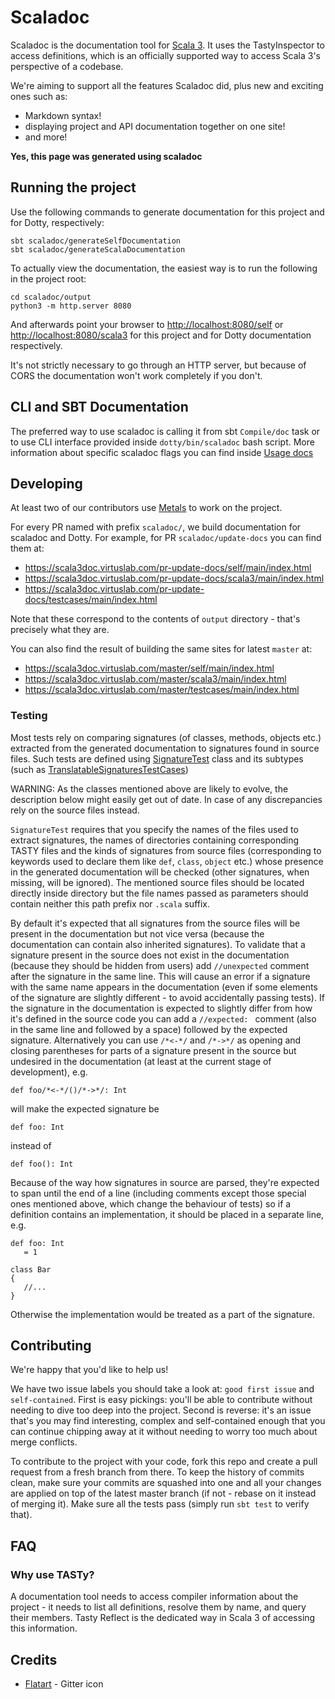 # Scaladoc

Scaladoc  is the documentation tool for
[Scala 3](https://github.com/lampepfl/dotty).
It uses the TastyInspector to access definitions,
which is an officially supported way to access Scala 3's perspective of a
codebase.

We're aiming to support all the features Scaladoc did, plus new and exciting ones such as:

- Markdown syntax!
- displaying project and API documentation together on one site!
- and more!

**Yes, this page was generated using scaladoc**

## Running the project

Use the following commands to generate documentation for this project and for Dotty, respectively:

```
sbt scaladoc/generateSelfDocumentation
sbt scaladoc/generateScalaDocumentation
```

To actually view the documentation, the easiest way is to run the following in the project root:

```
cd scaladoc/output
python3 -m http.server 8080
```

And afterwards point your browser to <http://localhost:8080/self> or
<http://localhost:8080/scala3> for this project and for Dotty documentation
respectively.

It's not strictly necessary to go through an HTTP server, but because of CORS
the documentation won't work completely if you don't.

## CLI and SBT Documentation

The preferred way to use scaladoc is calling it from sbt `Compile/doc` task or to use CLI interface provided inside `dotty/bin/scaladoc` bash script.
More information about specific scaladoc flags you can find inside [Usage docs](https://docs.scala-lang.org/scala3/guides/scaladoc/settings.html)

## Developing

At least two of our contributors use [Metals](https://scalameta.org/metals/) to
work on the project.

For every PR named with prefix `scaladoc/`, we build documentation for scaladoc and Dotty. For example, for
PR `scaladoc/update-docs` you can find them at:

- <https://scala3doc.virtuslab.com/pr-update-docs/self/main/index.html>
- <https://scala3doc.virtuslab.com/pr-update-docs/scala3/main/index.html>
- <https://scala3doc.virtuslab.com/pr-update-docs/testcases/main/index.html>

Note that these correspond to the contents of `output` directory - that's
precisely what they are.

You can also find the result of building the same sites for latest `master` at:

- <https://scala3doc.virtuslab.com/master/self/main/index.html>
- <https://scala3doc.virtuslab.com/master/scala3/main/index.html>
- <https://scala3doc.virtuslab.com/master/testcases/main/index.html>

### Testing

Most tests rely on comparing signatures (of classes, methods, objects etc.) extracted from the generated documentation
to signatures found in source files. Such tests are defined using [SignatureTest](test/dotty/tools/scaladoc/signatures/SignatureTest.scala) class
and its subtypes (such as [TranslatableSignaturesTestCases](test/dotty/tools/scaladoc/signatures/TranslatableSignaturesTestCases.scala))

WARNING: As the classes mentioned above are likely to evolve, the description below might easily get out of date.
In case of any discrepancies rely on the source files instead.

`SignatureTest` requires that you specify the names of the files used to extract signatures,
the names of directories containing corresponding TASTY files
and the kinds of signatures from source files (corresponding to keywords used to declare them like `def`, `class`, `object` etc.)
whose presence in the generated documentation will be checked (other signatures, when missing, will be ignored).
The mentioned source files should be located directly inside [](../scaladoc-testcases/src/tests) directory
but the file names passed as parameters should contain neither this path prefix nor `.scala` suffix.

By default it's expected that all signatures from the source files will be present in the documentation
but not vice versa (because the documentation can contain also inherited signatures).
To validate that a signature present in the source does not exist in the documentation
(because they should be hidden from users) add `//unexpected` comment after the signature in the same line.
This will cause an error if a signature with the same name appears in the documentation
(even if some elements of the signature are slightly different - to avoid accidentally passing tests).
If the signature in the documentation is expected to slightly differ from how it's defined in the source code
you can add a `//expected: ` comment (also in the same line and followed by a space) followed by the expected signature.
Alternatively you can use `/*<-*/` and `/*->*/` as opening and closing parentheses for parts of a signature present in the source but undesired in the documentation (at least at the current stage of development), e.g.

```
def foo/*<-*/()/*->*/: Int
```

will make the expected signature be

```
def foo: Int
```

instead of

```
def foo(): Int
```

Because of the way how signatures in source are parsed, they're expected to span until the end of a line (including comments except those special ones mentioned above, which change the behaviour of tests) so if a definition contains an implementation, it should be placed in a separate line, e.g.

```
def foo: Int
   = 1

class Bar
{
   //...
}
```

Otherwise the implementation would be treated as a part of the signature.

## Contributing

We're happy that you'd like to help us!

We have two issue labels you should take a look at: `good first issue` and
`self-contained`. First is easy pickings: you'll be able to contribute without
needing to dive too deep into the project. Second is reverse: it's an issue
that's you may find interesting, complex and self-contained enough that you can
continue chipping away at it without needing to worry too much about merge
conflicts.

To contribute to the project with your code, fork this repo and create a pull request from a fresh branch from there.
To keep the history of commits clean, make sure your commits are squashed into one
and all your changes are applied on top of the latest master branch (if not - rebase on it instead of merging it).
Make sure all the tests pass (simply run `sbt test` to verify that).

## FAQ


### Why use TASTy?

A documentation tool needs to access compiler information about the project - it
needs to list all definitions, resolve them by name, and query their members.
Tasty Reflect is the dedicated way in Scala 3 of accessing this information.

## Credits

- [Flatart](https://www.iconfinder.com/Flatart) - Gitter icon


